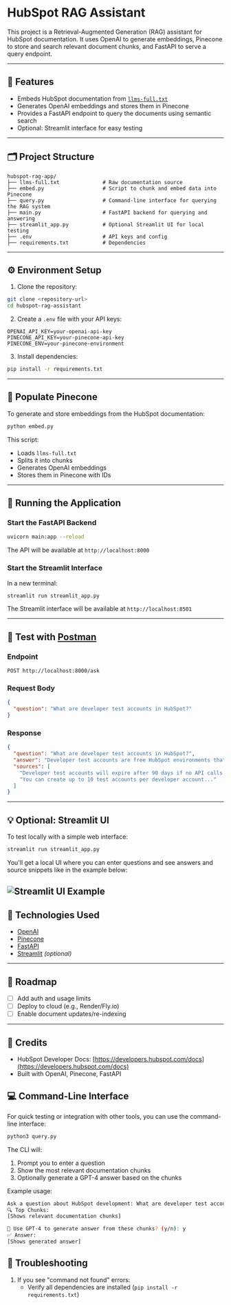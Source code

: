 # HubSpot RAG Assistant

This project is a Retrieval-Augmented Generation (RAG) assistant for HubSpot documentation. It uses OpenAI to generate embeddings, Pinecone to store and search relevant document chunks, and FastAPI to serve a query endpoint.

---

## 🧩  Features

* Embeds HubSpot documentation from [`llms-full.txt`](https://developers.hubspot.com/docs/llms-full.txt)
* Generates OpenAI embeddings and stores them in Pinecone
* Provides a FastAPI endpoint to query the documents using semantic search
* Optional: Streamlit interface for easy testing

---

## 🗂️ Project Structure

```
hubspot-rag-app/
├── llms-full.txt              # Raw documentation source
├── embed.py                   # Script to chunk and embed data into Pinecone
├── query.py                   # Command-line interface for querying the RAG system
├── main.py                    # FastAPI backend for querying and answering
├── streamlit_app.py           # Optional Streamlit UI for local testing
├── .env                       # API keys and config
├── requirements.txt           # Dependencies
```

---

## ⚙️ Environment Setup

1. Clone the repository:
```bash
git clone <repository-url>
cd hubspot-rag-assistant
```

2. Create a `.env` file with your API keys:
```env
OPENAI_API_KEY=your-openai-api-key
PINECONE_API_KEY=your-pinecone-api-key
PINECONE_ENV=your-pinecone-environment
```

3. Install dependencies:
```bash
pip install -r requirements.txt
```

---

## 🔧 Populate Pinecone

To generate and store embeddings from the HubSpot documentation:

```bash
python embed.py
```

This script:

* Loads `llms-full.txt`
* Splits it into chunks
* Generates OpenAI embeddings
* Stores them in Pinecone with IDs

---

## 🚀 Running the Application

### Start the FastAPI Backend

```bash
uvicorn main:app --reload
```

The API will be available at `http://localhost:8000`

### Start the Streamlit Interface

In a new terminal:
```bash
streamlit run streamlit_app.py
```

The Streamlit interface will be available at `http://localhost:8501`

---

## 🧪 Test with [Postman](https://www.postman.com/hubspot/workspace/hubspot-developer-use-cases/collection/26126890-eac4b338-fd98-42b9-93f6-dd46a71d8f72?action=share&source=copy-link&creator=26126890)

### Endpoint

```
POST http://localhost:8000/ask
```

### Request Body

```json
{
  "question": "What are developer test accounts in HubSpot?"
}
```

### Response

```json
{
  "question": "What are developer test accounts in HubSpot?",
  "answer": "Developer test accounts are free HubSpot environments that allow you to test apps and integrations...",
  "sources": [
    "Developer test accounts will expire after 90 days if no API calls...",
    "You can create up to 10 test accounts per developer account..."
  ]
}
```

---

## 💡 Optional: Streamlit UI

To test locally with a simple web interface:

```bash
streamlit run streamlit_app.py
```

You'll get a local UI where you can enter questions and see answers and source snippets like in the example below:

![Streamlit UI Example](https://github.com/hubspotdev/hubspot-rag-assistant/blob/3e9166e5c163c1f422226a5054e5bc3f618fe0c8/HubSpotRAGAssistantUIDemo.gif)
---

## 🧐 Technologies Used

* [OpenAI](https://platform.openai.com/docs)
* [Pinecone](https://www.pinecone.io/)
* [FastAPI](https://fastapi.tiangolo.com/)
* [Streamlit](https://streamlit.io/) *(optional)*

---

## 📌 Roadmap

* [ ] Add auth and usage limits
* [ ] Deploy to cloud (e.g., Render/Fly.io)
* [ ] Enable document updates/re-indexing

---

## 🙌 Credits

* HubSpot Developer Docs: [https://developers.hubspot.com/docs](https://developers.hubspot.com/docs)
* Built with OpenAI, Pinecone, FastAPI

## 💻 Command-Line Interface

For quick testing or integration with other tools, you can use the command-line interface:

```bash
python3 query.py
```

The CLI will:
1. Prompt you to enter a question
2. Show the most relevant documentation chunks
3. Optionally generate a GPT-4 answer based on the chunks

Example usage:
```bash
Ask a question about HubSpot development: What are developer test accounts?
🔍 Top Chunks:
[Shows relevant documentation chunks]

🧠 Use GPT-4 to generate answer from these chunks? (y/n): y
✅ Answer:
[Shows generated answer]
```

## 🐛 Troubleshooting

1. If you see "command not found" errors:
   - Verify all dependencies are installed (`pip install -r requirements.txt`)
